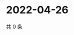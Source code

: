 # 2022-04-26

共 0 条

<!-- BEGIN WEIBO -->
<!-- 最后更新时间 Tue Apr 26 2022 16:19:53 GMT+0800 (China Standard Time) -->

<!-- END WEIBO -->
